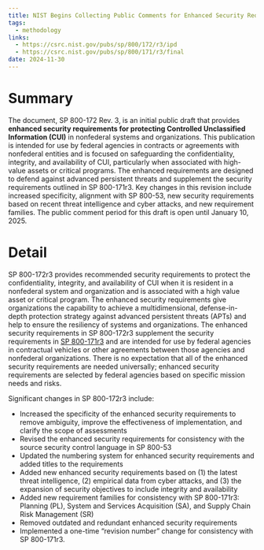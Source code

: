 ```yaml
---
title: NIST Begins Collecting Public Comments for Enhanced Security Requirements for Protecting Controlled Unclassified Information (NIST SP 800-172 Rev. 3)
tags:
  - methodology
links:
  - https://csrc.nist.gov/pubs/sp/800/172/r3/ipd
  - https://csrc.nist.gov/pubs/sp/800/171/r3/final
date: 2024-11-30
---
```

# Summary

The document, SP 800-172 Rev. 3, is an initial public draft that provides **enhanced security requirements for protecting Controlled Unclassified Information (CUI)** in nonfederal systems and organizations. This publication is intended for use by federal agencies in contracts or agreements with nonfederal entities and is focused on safeguarding the confidentiality, integrity, and availability of CUI, particularly when associated with high-value assets or critical programs. The enhanced requirements are designed to defend against advanced persistent threats and supplement the security requirements outlined in SP 800-171r3. Key changes in this revision include increased specificity, alignment with SP 800-53, new security requirements based on recent threat intelligence and cyber attacks, and new requirement families. The public comment period for this draft is open until January 10, 2025.

# Detail

SP 800-172r3 provides recommended security requirements to protect the confidentiality, integrity, and availability of CUI when it is resident in a nonfederal system and organization and is associated with a high value asset or critical program. The enhanced security requirements give organizations the capability to achieve a multidimensional, defense-in-depth protection strategy against advanced persistent threats (APTs) and help to ensure the resiliency of systems and organizations. The enhanced security requirements in SP 800-172r3 supplement the security requirements in [SP 800-171r3](https://csrc.nist.gov/pubs/sp/800/171/r3/final) and are intended for use by federal agencies in contractual vehicles or other agreements between those agencies and nonfederal organizations. There is no expectation that all of the enhanced security requirements are needed universally; enhanced security requirements are selected by federal agencies based on specific mission needs and risks.

Significant changes in SP 800-172r3 include:

- Increased the specificity of the enhanced security requirements to remove ambiguity, improve the effectiveness of implementation, and clarify the scope of assessments
- Revised the enhanced security requirements for consistency with the source security control language in SP 800-53
- Updated the numbering system for enhanced security requirements and added titles to the requirements
- Added new enhanced security requirements based on (1) the latest threat intelligence, (2) empirical data from cyber attacks, and (3) the expansion of security objectives to include integrity and availability
- Added new requirement families for consistency with SP 800-171r3: Planning (PL), System and Services Acquisition (SA), and Supply Chain Risk Management (SR)
- Removed outdated and redundant enhanced security requirements
- Implemented a one-time “revision number” change for consistency with SP 800-171r3.